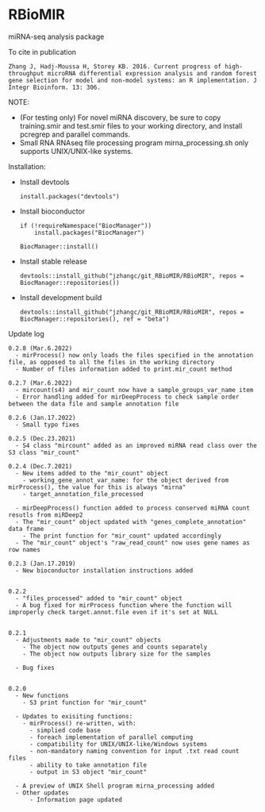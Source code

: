 # RBioMIR
miRNA-seq analysis package

To cite in publication
  
    Zhang J, Hadj-Moussa H, Storey KB. 2016. Current progress of high-throughput microRNA differential expression analysis and random forest gene selection for model and non-model systems: an R implementation. J Integr Bioinform. 13: 306.
    

NOTE:
  - (For testing only) For novel miRNA discovery, be sure to copy training.smir and test.smir files to your working directory, and install pcregrep and parallel commands.
  - Small RNA RNAseq file processing program mirna_processing.sh only supports UNIX/UNIX-like systems. 

Installation:

  - Install devtools
  
        install.packages("devtools")
    
  - Install bioconductor
  
        if (!requireNamespace("BiocManager"))
            install.packages("BiocManager")
            
        BiocManager::install()
    
  - Install stable release
  
        devtools::install_github("jzhangc/git_RBioMIR/RBioMIR", repos = BiocManager::repositories())    

  - Install development build
  
        devtools::install_github("jzhangc/git_RBioMIR/RBioMIR", repos = BiocManager::repositories(), ref = "beta")  
        

Update log

    0.2.8 (Mar.6.2022)
      - mirProcess() now only loads the files specified in the annotation file, as opposed to all the files in the working directory
      - Number of files information added to print.mir_count method

    0.2.7 (Mar.6.2022)
      - mircount(s4) and mir_count now have a sample_groups_var_name item
      - Error handling added for mirDeepProcess to check sample order between the data file and sample annotation file

    0.2.6 (Jan.17.2022)
      - Small typo fixes

    0.2.5 (Dec.23.2021)
      - S4 class "mircount" added as an improved miRNA read class over the S3 class "mir_count"

    0.2.4 (Dec.7.2021)
      - New items added to the "mir_count" object
        - working_gene_annot_var_name: for the object derived from mirProcess(), the value for this is always "mirna"
        - target_annotation_file_processed

      - mirDeepProcess() function added to process conserved miRNA count resutls from miRDeep2
      - The "mir_count" object updated with "genes_complete_annotation" data frame
        - The print function for "mir_count" updated accordingly
      - The "mir_count" object's "raw_read_count" now uses gene names as row names

    0.2.3 (Jan.17.2019)
      - New bioconductor installation instructions added
      
      
    0.2.2
      - "files_processed" added to "mir_count" object
      - A bug fixed for mirProcess function where the function will improperly check target.annot.file even if it's set at NULL
    
    
    0.2.1
      - Adjustments made to "mir_count" objects
        - The object now outputs genes and counts separately
        - The object now outputs library size for the samples
        
      - Bug fixes


    0.2.0
      - New functions
        - S3 print function for "mir_count"
          
      - Updates to exisiting functions:
        - mirProcess() re-written, with:
          - simplied code base
          - foreach implementation of parallel computing
          - compatibility for UNIX/UNIX-like/Windows systems
          - non-mandatory naming convention for input .txt read count files
          - ability to take annotation file
          - output in S3 object "mir_count"
              
      - A preview of UNIX Shell program mirna_processing added
      - Other updates
          - Information page updated
